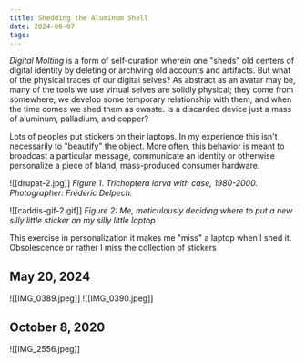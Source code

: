 ```yaml
---
title: Shedding the Aluminum Shell
date: 2024-06-07
tags:
---
```

*Digital Molting* is a form of self-curation wherein one "sheds" old centers of digital identity by deleting or archiving old accounts and artifacts. But what of the physical traces of our digital selves? As abstract as an avatar may be, many of the tools we use virtual selves are solidly physical; they come from somewhere, we develop some temporary relationship with them, and when the time comes we shed them as ewaste. Is a discarded device just a mass of aluminum, palladium, and copper?

Lots of peoples put stickers on their laptops. In my experience this isn't necessarily to "beautify" the object. More often, this behavior is meant to broadcast a particular message, communicate an identity or otherwise personalize a piece of bland, mass-produced consumer hardware.

![[drupat-2.jpg]]
*Figure 1. Trichoptera larva with case, 1980-2000. Photographer: Frédéric Delpech.*

![[caddis-gif-2.gif]]
*Figure 2: Me, meticulously deciding where to put a new silly little sticker on my silly little laptop*

This exercise in personalization it makes me "miss" a laptop when I shed it. Obsolescence or rather I miss the collection of stickers 
## May 20, 2024

![[IMG_0389.jpeg]]
![[IMG_0390.jpeg]]
## October 8, 2020

![[IMG_2556.jpeg]]